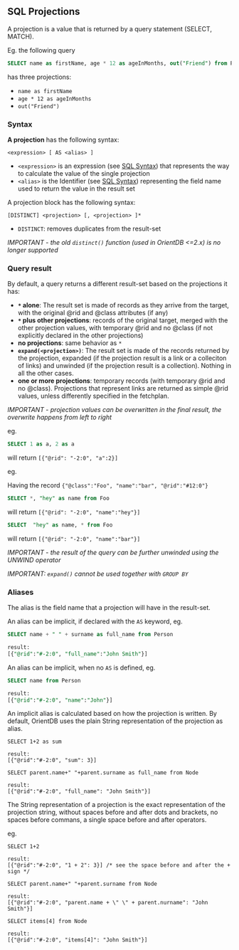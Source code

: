 ## SQL Projections

A projection is a value that is returned by a query statement (SELECT, MATCH).

Eg. the following query

```sql
SELECT name as firstName, age * 12 as ageInMonths, out("Friend") from Person where surname = 'Smith'
```

has three projections:

- `name as firstName`
- `age * 12 as ageInMonths`
- `out("Friend")`

### Syntax

**A projection** has the following syntax:

`<expression> [ AS <alias> ]`

- `<expression>` is an expression (see [SQL Syntax](SQL-Syntax.md)) that represents the way to calculate the value of the single projection
- `<alias>` is the Identifier (see [SQL Syntax](SQL-Syntax.md)) representing the field name used to return the value in the result set

A projection block has the following syntax:

`[DISTINCT] <projection> [, <projection> ]*`

- `DISTINCT`: removes duplicates from the result-set

*IMPORTANT - the old `distinct()` function (used in OrientDB <=2.x) is no longer supported*


### Query result

By default, a query returns a different result-set based on the projections it has:
- **`*` alone**: The result set is made of records as they arrive from the target, with the original @rid and @class attributes (if any)
- **`*` plus other projections**: records of the original target, merged with the other projection values, with temporary @rid and no @class (if not explicitly declared in the other projections)
- **no projections**: same behavior as `*`
- **`expand(<projection>)`**: The result set is made of the records returned by the projection, expanded (if the projection result is a link or a colleciton of links) and unwinded (if the projection result is a collection). Nothing in all the other cases.
- **one or more projections**: temporary records (with temporary @rid and no @class). Projections that represent links are returned as simple @rid values, unless differently specified in the fetchplan.

*IMPORTANT - projection values can be overwritten in the final result, the overwrite happens from left to right*

eg.
```sql
SELECT 1 as a, 2 as a 
```
will return `[{"@rid": "-2:0", "a":2}]`

eg.

Having the record `{"@class":"Foo", "name":"bar", "@rid":"#12:0"}`

```sql
SELECT *, "hey" as name from Foo
```
will return `[{"@rid": "-2:0", "name":"hey"}]`

```sql
SELECT  "hey" as name, * from Foo
```
will return  `[{"@rid": "-2:0", "name":"bar"}]`

*IMPORTANT - the result of the query can be further unwinded using the UNWIND operator*

*IMPORTANT: `expand()` cannot be used together with `GROUP BY`*

### Aliases

The alias is the field name that a projection will have in the result-set.

An alias can be implicit, if declared with the `AS` keyword, eg.

```sql
SELECT name + " " + surname as full_name from Person

result:
[{"@rid":"#-2:0", "full_name":"John Smith"}]
```

An alias can be implicit, when no `AS` is defined, eg.


```sql
SELECT name from Person

result:
[{"@rid":"#-2:0", "name":"John"}]
```

An implicit alias is calculated based on how the projection is written. By default, OrientDB uses the plain String representation of the projection as alias. 


```
SELECT 1+2 as sum

result:
[{"@rid":"#-2:0", "sum": 3}] 
```

```
SELECT parent.name+" "+parent.surname as full_name from Node

result:
[{"@rid":"#-2:0", "full_name": "John Smith"}] 
```

The String representation of a projection is the exact representation of the projection string, without spaces before and after dots and brackets, no spaces before commans, a single space before and after operators.

eg.

```
SELECT 1+2 

result:
[{"@rid":"#-2:0", "1 + 2": 3}] /* see the space before and after the + sign */
```

```
SELECT parent.name+" "+parent.surname from Node

result:
[{"@rid":"#-2:0", "parent.name + \" \" + parent.nurname": "John Smith"}] 
```

```
SELECT items[4] from Node

result:
[{"@rid":"#-2:0", "items[4]": "John Smith"}] 
```
